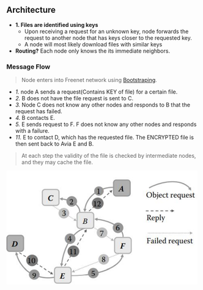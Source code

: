 ## Architecture
- **1. Files are identified using keys**
  - Upon receiving a request for an unknown key, node forwards the request to another node that has keys closer to the requested key.
  - A node will most likely download files with similar keys
- **Routing?** Each node only knows the its immediate neighbors.

### Message Flow
> Node enters into Freenet network using [Bootstraping](/System-Design/Concepts/Terms).
- *1.* node A sends a request(Contains KEY of file) for a certain file.
- *2.* B does not have the file request is sent to C.
- *3.* Node C does not know any other nodes and responds to B that the request has failed.
- *4.* B contacts E.
- *5.* E sends request to F. F does not know any other nodes and responds with a failure.
- *11.* E to contact D, which has the requested file. The ENCRYPTED file is then sent back to Avia E and B.
> At each step the validity of the file is checked by intermediate nodes, and they may cache the file.

<img src=freenet_message_flow.JPG width=500 />

